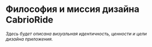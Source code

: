# Философия и миссия дизайна CabrioRide

_Здесь будет описана визуальная идентичность, ценности и цели дизайна приложения._ 